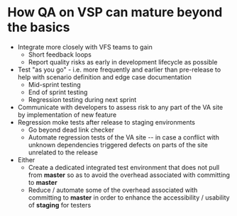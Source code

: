 # How QA on VSP can mature beyond the basics

- Integrate more closely with VFS teams to gain
    - Short feedback loops
    - Report quality risks as early in development lifecycle as possible
- Test "as you go" - i.e. more frequently and earlier than pre-release to help with scenario definition and edge case documentation
    - Mid-sprint testing
    - End of sprint testing
    - Regression testing during next sprint
- Communicate with developers to assess risk to any part of the VA site by implementation of new feature
- Regression moke tests after release to staging environments
    - Go beyond dead link checker
    - Automate regression tests of the VA site -- in case a conflict with unknown dependencies triggered defects on parts of the site unrelated to the release
- Either
    - Create a dedicated integrated test environment that does not pull from **master** so as to avoid the overhead associated with committing to **master**
    - Reduce / automate some of the overhead associated with committing to **master** in order to enhance the accessibility / usability of **staging** for testers